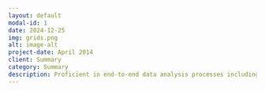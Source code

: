 ```yaml
---
layout: default
modal-id: 1
date: 2024-12-25
img: grids.png
alt: image-alt
project-date: April 2014
client: Summary
category: Summary
description: Proficient in end-to-end data analysis processes including data exploration, visualization, feature engineering, predictive model building and result interpretation, utilizing analysis tools such as Python, R, SQL, Excel and MicroStrategy. | Experienced in AI with a proven ability in machine learning and deep learning models to solve complex problems. |Competent in ETL processes, including creating complex SQL queries, managing workflow steps with Pentaho, and automating scheduling using Jenkins |Proactively engages in research, with a continuous drive to learn and adapt to new technologies and methods in the field. | Versed in driving business discussions to align on needs and translating complex technical information for all stakeholders | Achieved high honors in Artificial Intelligence at Centennial College; holds a MSc in data analytics and a BSc in statistics.
---
```

